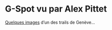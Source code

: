 # G-Spot vu par Alex Pittet

<!-- Manuel Hitz -->

[Quelques images](http://compressionbmx.com/index/14.G-Spot/2010/06/09/77) d’un des trails de Genève...
